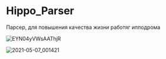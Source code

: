 # Hippo_Parser
Парсер, для повышения качества жизни работяг ипподрома 




![EYN04yVWsAAThjR](https://user-images.githubusercontent.com/70810051/156927172-2c5f9a7e-61b5-4f3d-ab87-de84c0895559.jpg)



![2021-05-07_001421](https://user-images.githubusercontent.com/70810051/156927095-f7ab7e3f-8923-4f37-b264-a4aa05d119ee.png)
